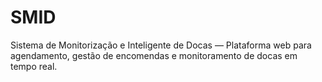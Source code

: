 # SMID
Sistema de Monitorização e Inteligente de Docas — Plataforma web para agendamento, gestão de encomendas e monitoramento de docas em tempo real.
